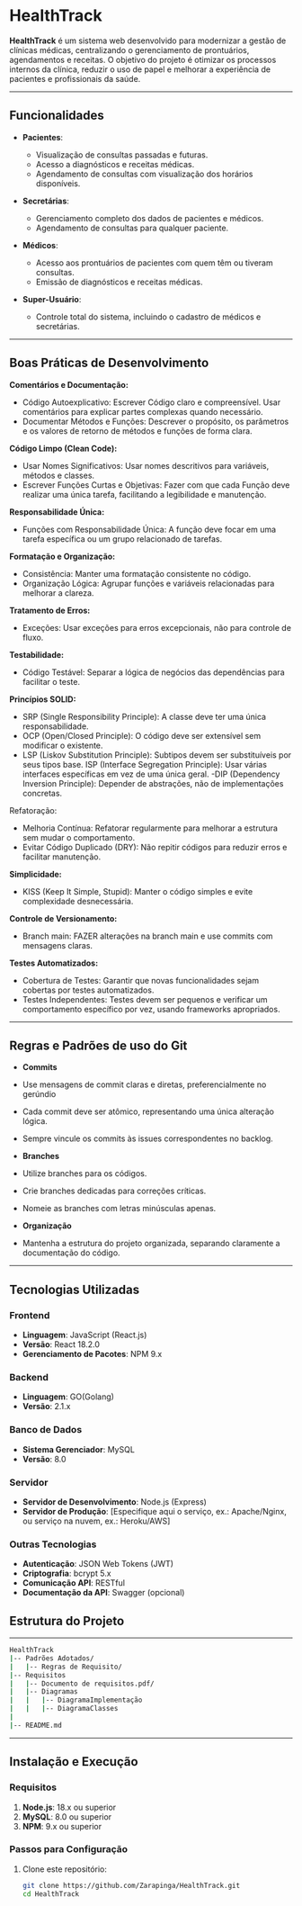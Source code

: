 # HealthTrack

**HealthTrack** é um sistema web desenvolvido para modernizar a gestão de clínicas médicas, centralizando o gerenciamento de prontuários, agendamentos e receitas. O objetivo do projeto é otimizar os processos internos da clínica, reduzir o uso de papel e melhorar a experiência de pacientes e profissionais da saúde.

---

## Funcionalidades

- **Pacientes**:
  - Visualização de consultas passadas e futuras.
  - Acesso a diagnósticos e receitas médicas.
  - Agendamento de consultas com visualização dos horários disponíveis.

- **Secretárias**:
  - Gerenciamento completo dos dados de pacientes e médicos.
  - Agendamento de consultas para qualquer paciente.

- **Médicos**:
  - Acesso aos prontuários de pacientes com quem têm ou tiveram consultas.
  - Emissão de diagnósticos e receitas médicas.

- **Super-Usuário**:
  - Controle total do sistema, incluindo o cadastro de médicos e secretárias.

---
## Boas Práticas de Desenvolvimento

**Comentários e Documentação:**

- Código Autoexplicativo: Escrever Código claro e compreensível. Usar comentários para explicar partes complexas quando necessário.
- Documentar Métodos e Funções: Descrever o propósito, os parâmetros e os valores de retorno de métodos e funções de forma clara.

**Código Limpo (Clean Code):**

- Usar Nomes Significativos: Usar nomes descritivos para variáveis, métodos e classes.
- Escrever Funções Curtas e Objetivas: Fazer com que cada Função deve realizar uma única tarefa, facilitando a legibilidade e manutenção.

**Responsabilidade Única:**

- Funções com Responsabilidade Única: A função deve focar em uma tarefa específica ou um grupo relacionado de tarefas.

**Formatação e Organização:**

- Consistência: Manter uma formatação consistente no código.
- Organização Lógica: Agrupar funções e variáveis relacionadas para melhorar a clareza.

**Tratamento de Erros:**

- Exceções: Usar exceções para erros excepcionais, não para controle de fluxo.

**Testabilidade:**

- Código Testável: Separar a lógica de negócios das dependências para facilitar o teste.

**Princípios SOLID:**

- SRP (Single Responsibility Principle): A classe deve ter uma única responsabilidade.
- OCP (Open/Closed Principle): O código deve ser extensível sem modificar o existente.
- LSP (Liskov Substitution Principle): Subtipos devem ser substituíveis por seus tipos base.
ISP (Interface Segregation Principle): Usar várias interfaces específicas em vez de uma única geral.
-DIP (Dependency Inversion Principle): Depender de abstrações, não de implementações concretas.

Refatoração:

- Melhoria Contínua: Refatorar regularmente para melhorar a estrutura sem mudar o comportamento.
- Evitar Código Duplicado (DRY): Não repitir códigos para reduzir erros e facilitar manutenção.

**Simplicidade:**

- KISS (Keep It Simple, Stupid): Manter o código simples e evite complexidade desnecessária.

**Controle de Versionamento:**

- Branch main: FAZER alterações na branch main e use commits com mensagens claras.

**Testes Automatizados:**

- Cobertura de Testes: Garantir que novas funcionalidades sejam cobertas por testes automatizados.
- Testes Independentes: Testes devem ser pequenos e verificar um comportamento específico por vez, usando frameworks apropriados.

---
## Regras e Padrões de uso do Git


- **Commits**

- Use mensagens de commit claras e diretas, preferencialmente no gerúndio
- Cada commit deve ser atômico, representando uma única alteração lógica.
- Sempre vincule os commits às issues correspondentes no backlog.


- **Branches**

- Utilize branches para os códigos.
- Crie branches dedicadas para correções críticas.
- Nomeie as branches com letras minúsculas apenas.

- **Organização**
  
- Mantenha a estrutura do projeto organizada, separando claramente a documentação do código.

---

## Tecnologias Utilizadas

### **Frontend**
- **Linguagem**: JavaScript (React.js)  
- **Versão**: React 18.2.0  
- **Gerenciamento de Pacotes**: NPM 9.x  

### **Backend**
- **Linguagem**: GO(Golang)  
- **Versão**: 2.1.x    

### **Banco de Dados**
- **Sistema Gerenciador**: MySQL  
- **Versão**: 8.0  

### **Servidor**
- **Servidor de Desenvolvimento**: Node.js (Express)  
- **Servidor de Produção**: [Especifique aqui o serviço, ex.: Apache/Nginx, ou serviço na nuvem, ex.: Heroku/AWS]  

### **Outras Tecnologias**
- **Autenticação**: JSON Web Tokens (JWT)  
- **Criptografia**: bcrypt 5.x  
- **Comunicação API**: RESTful  
- **Documentação da API**: Swagger (opcional)  

## Estrutura do Projeto
---
```sh
HealthTrack
|-- Padrões Adotados/
|   |-- Regras de Requisito/
|-- Requisitos
|   |-- Documento de requisitos.pdf/
|   |-- Diagramas
|   |   |-- DiagramaImplementação
|   |   |-- DiagramaClasses
|   
|-- README.md
```
---

## Instalação e Execução

### **Requisitos**
1. **Node.js**: 18.x ou superior  
2. **MySQL**: 8.0 ou superior  
3. **NPM**: 9.x ou superior  

### **Passos para Configuração**
1. Clone este repositório:
   ```bash
   git clone https://github.com/Zarapinga/HealthTrack.git
   cd HealthTrack
